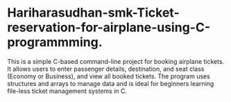 # Hariharasudhan-smk-Ticket-reservation-for-airplane-using-C-programmming.
This is a simple C-based command-line project for booking airplane tickets. It allows users to enter passenger details, destination, and seat class (Economy or Business), and view all booked tickets. The program uses structures and arrays to manage data and is ideal for beginners learning file-less ticket management systems in C.
